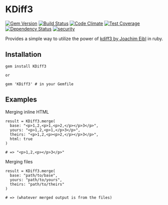 KDiff3
========

[![Gem Version](http://img.shields.io/gem/v/KDiff3.svg?style=flat-square)](http://badge.fury.io/rb/KDiff3)
[![Build Status](http://img.shields.io/travis/NullVoxPopuli/kdiff3-rb.svg?style=flat-square)](https://travis-ci.org/NullVoxPopuli/kdiff3-rb)
[![Code Climate](http://img.shields.io/codeclimate/github/NullVoxPopuli/kdiff3-rb.svg?style=flat-square)](https://codeclimate.com/github/NullVoxPopuli/kdiff3-rb)
[![Test Coverage](http://img.shields.io/codeclimate/coverage/github/NullVoxPopuli/kdiff3-rb.svg?style=flat-square)](https://codeclimate.com/github/NullVoxPopuli/kdiff3-rb)
[![Dependency Status](http://img.shields.io/gemnasium/NullVoxPopuli/kdiff3-rb.svg?style=flat-square)](https://gemnasium.com/NullVoxPopuli/kdiff3-rb)
[![security](https://hakiri.io/github/NullVoxPopuli/kdiff3-rb/master.svg)](https://hakiri.io/github/NullVoxPopuli/kdiff3-rb/master)

Provides a simple way to utilize the power of [kdiff3 by Joachim Eibl](http://kdiff3.sourceforge.net/) in ruby.

## Installation

    gem install KDiff3

    or

    gem 'KDiff3' # in your Gemfile

## Examples

Merging inline HTML

    result = KDiff3.merge(
      base: "<p>1,2,<p>1,<p>2,</p></p>3</p>",
      yours: "<p>1,2,<p>1,</p>3</p>",
      theirs: "<p>1,2,<p><p>2,</p></p>3</p>",
      html: true
    )

    # => "<p>1,2,<p></p>3</p>"

Merging files

    result = KDiff3.merge(
      base: "path/to/base",
      yours: "path/to/yours",
      theirs: "path/to/theirs"
    )

    # => (whatever merged output is from the files)
